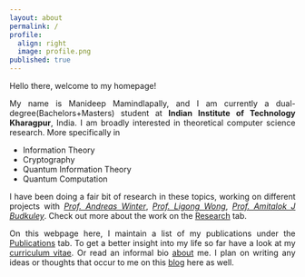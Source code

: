 ```yaml
---
layout: about
permalink: /
profile:
  align: right
  image: profile.png
published: true
---
```


<style>body {text-align: justify}</style>
Hello there, welcome to my homepage!

My name is Manideep Mamindlapally, and I am currently a dual-degree(Bachelors+Masters) student at **Indian Institute of Technology Kharagpur**, India. I am broadly interested in theoretical computer science research. More specifically in
-	Information Theory
-	Cryptography
-	Quantum Information Theory
-	Quantum Computation

I have been doing a fair bit of research in these topics, working on different projects with [_Prof. Andreas Winter_](https://www.icrea.cat/Web/ScientificStaff/andreas-winter-556), [_Prof. Ligong Wong_](https://perso-etis.ensea.fr/ligong.wang/), [_Prof. Amitalok J Budkuley_](http://www.facweb.iitkgp.ac.in/~amitalok/index.html). Check out more about the work on the [Research](reasearch) tab.

On this webpage here, I maintain a list of my publications under the [Publications](publications) tab. To get a better insight into my life so far have a look at my [curriculum vitae](CV/cv.pdf). Or read an informal bio [about](about) me. I plan on writing any ideas or thoughts that occur to me on this [blog](blog") here as well. 
